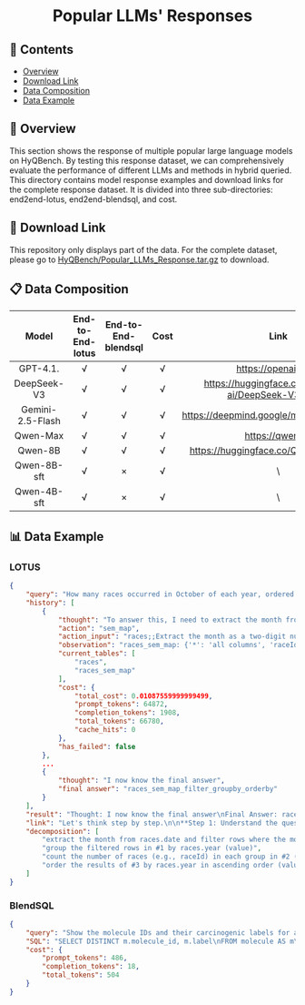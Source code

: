 <div align='center'>
    <h1>Popular LLMs' Responses</h1>
</div>

## 📑 Contents

* [Overview](#📝-overview)
* [Download Link](#🔗-download-link)
* [Data Composition](#📋-data-composition)
* [Data Example](#📊-data-example)

## 📝 Overview

This section shows the response of multiple popular large language models on HyQBench. By testing this response dataset, we can comprehensively evaluate the performance of different LLMs and methods in hybrid queried. This directory contains model response examples and download links for the complete response dataset. It is divided into three sub-directories: end2end-lotus, end2end-blendsql, and cost.

## 🔗 Download Link

This repository only displays part of the data. For the complete dataset, please go to [HyQBench/Popular_LLMs_Response.tar.gz](https://drive.google.com/drive/folders/1VpyF05rvHxEAIU3bwERNnWosrpqK6rri?usp=sharing) to download.

## 📋 Data Composition

|       Model        | End-to-End-lotus | End-to-End-blendsql | Cost |                            Link                            |
| :----------------: | :---------------: | :--------------: | :---------------: | :--------------------------------------------------------: |
|      GPT-4.1.      |         √         |        √         |         √         |                 https://openai.com/                  |
|    DeepSeek-V3     |         √         |        √         |         √         |                    https://huggingface.co/deepseek-ai/DeepSeek-V3-0324          |
|  Gemini-2.5-Flash  |         √         |        √         |         √         |                    https://deepmind.google/models/gemini/pro/                   |
|     Qwen-Max       |         √         |        √         |         √         |   https://qwen.ai/    |
|      Qwen-8B       |         √         |        √         |         √         |   https://huggingface.co/Qwen/Qwen3-8B |
|    Qwen-8B-sft     |         √         |        ×         |         √         |     \     |
|    Qwen-4B-sft     |         √         |        ×         |         √         |     \     |


## 📊 Data Example

### LOTUS

```json
{
    "query": "How many races occurred in October of each year, ordered by year in ascending order?",
    "history": [
        {
            "thought": "To answer this, I need to extract the month from the races.date column and filter for October (month = 10). Since the month is embedded in the date string, I need to use a semantic operator to extract the month. Then, I will filter for month = 10, group by year, count the number of races per year, and finally order by year ascending. I will use sem_map to extract the month, then filter, groupby, and orderby.",
            "action": "sem_map",
            "action_input": "races;;Extract the month as a two-digit number from {date}. Respond with only the month number.",
            "observation": "races_sem_map: {'*': 'all columns', 'raceId': 'dtype=int64 e.g. 454; 20; 365; 14; 937; 679', 'circuitId': 'dtype=int64 e.g. 37; 6; 34; 61; 21; 9', 'year': 'dtype=int64 e.g. 1972; 1991; 2002; 1974; 1965; 1966', 'date': 'dtype=object e.g. 2013-09-08; 2003-06-01; 2008-08-03; 1958-05-26; 1969-10-19; 1968-09-22', '_map': 'dtype=object e.g. 10; 12; 11; 01; 04; 06'} table_length: 954",
            "current_tables": [
                "races",
                "races_sem_map"
            ],
            "cost": {
                "total_cost": 0.01087559999999499,
                "prompt_tokens": 64872,
                "completion_tokens": 1908,
                "total_tokens": 66780,
                "cache_hits": 0
            },
            "has_failed": false
        },
        ...
        {
            "thought": "I now know the final answer",
            "final answer": "races_sem_map_filter_groupby_orderby"
        }
    ],
    "result": "Thought: I now know the final answer\nFinal Answer: races_sem_map_filter_groupby_orderby",
    "link": "Let's think step by step.\n\n**Step 1: Understand the question.**  ...",
    "decomposition": [
        "extract the month from races.date and filter rows where the month is 10 (October) (value)",
        "group the filtered rows in #1 by races.year (value)",
        "count the number of races (e.g., raceId) in each group in #2 (value)",
        "order the results of #3 by races.year in ascending order (value)"
    ]
}
```


### BlendSQL

```json
{
    "query": "Show the molecule IDs and their carcinogenic labels for all molecules that contain nitrogen atoms.",
    "SQL": "SELECT DISTINCT m.molecule_id, m.label\nFROM molecule AS m\nJOIN atom AS a ON m.molecule_id = a.molecule_id\nWHERE {{ LLMMap('Does the atom element represent nitrogen?', a.element) }} = TRUE",
    "cost": {
        "prompt_tokens": 486,
        "completion_tokens": 18,
        "total_tokens": 504
    }
}
```
